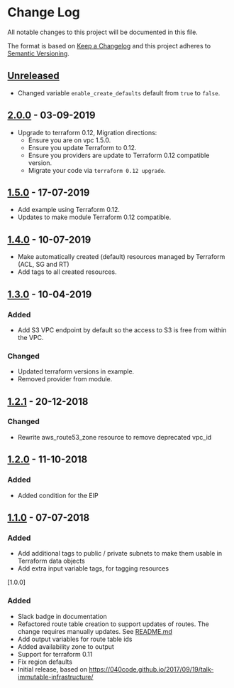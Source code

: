 # Change Log
All notable changes to this project will be documented in this file.

The format is based on [Keep a Changelog](http://keepachangelog.com/)
and this project adheres to [Semantic Versioning](http://semver.org/).

## [Unreleased]

- Changed variable `enable_create_defaults` default from `true` to `false`. 

## [2.0.0] - 03-09-2019
- Upgrade to terraform 0.12, Migration directions:
  - Ensure you are on vpc 1.5.0.
  - Ensure you update Terraform to 0.12.
  - Ensure you providers are update to Terraform 0.12 compatible version.
  - Migrate your code via `terraform 0.12 upgrade`.
  

## [1.5.0] - 17-07-2019
- Add example using Terraform 0.12.
- Updates to make module Terraform 0.12 compatible.

## [1.4.0] - 10-07-2019
- Make automatically created (default) resources managed by Terraform (ACL, SG and RT)
- Add tags to all created resources.

## [1.3.0] - 10-04-2019
### Added
- Add S3 VPC endpoint by default so the access to S3 is free from within the VPC.
### Changed
- Updated terraform versions in example.
- Removed provider from module.

## [1.2.1] - 20-12-2018
### Changed
- Rewrite aws_route53_zone resource to remove deprecated vpc_id

## [1.2.0] - 11-10-2018
### Added
- Added condition for the EIP

## [1.1.0] - 07-07-2018
### Added
- Add additional tags to public / private subnets to make them usable in Terraform data objects
- Add extra input variable tags, for tagging resources

[1.0.0]
### Added
- Slack badge in documentation
- Refactored route table creation to support updates of routes. The change requires manually updates. See [README.md](README.md)
- Add output variables for route table ids
- Added availability zone to output
- Support for terraform 0.11
- Fix region defaults
- Initial release, based on https://040code.github.io/2017/09/19/talk-immutable-infrastructure/

[Unreleased]: https://github.com/philips-software/terraform-aws-vpc/compare/2.0.0...HEAD
[2.0.0]: https://github.com/philips-software/terraform-aws-vpc/compare/1.5.0...2.0.0
[1.5.0]: https://github.com/philips-software/terraform-aws-vpc/compare/1.4.0...1.5.0
[1.4.0]: https://github.com/philips-software/terraform-aws-vpc/compare/1.3.0...1.4.0
[1.3.0]: https://github.com/philips-software/terraform-aws-vpc/compare/1.2.1...1.3.0
[1.2.1]: https://github.com/philips-software/terraform-aws-vpc/compare/1.2.0...1.2.1
[1.2.0]: https://github.com/philips-software/terraform-aws-vpc/compare/1.1.0...1.2.0
[1.1.0]: https://github.com/philips-software/terraform-aws-vpc/compare/1.0.0...1.1.0
